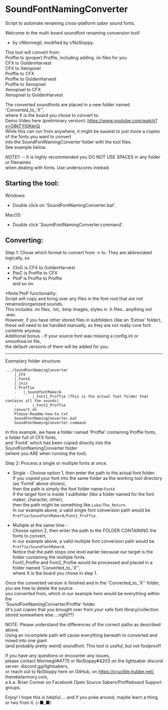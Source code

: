 # SoundFontNamingConverter
Script to automate renaming cross-platform saber sound fonts.

Welcome to the multi-board soundfont renaming conversion tool!
- by r/Mormegil, modified by r/NoSloppy.

This tool will convert from:  
Proffie to (proper) Proffie, including adding .ini files for you  
CFX to GoldenHarvest  
CFX to Xenopixel  
Proffie to CFX  
Proffie to GoldenHarvest  
Proffie to Xenopixel  
Xenopixel to CFX  
Xenopixel to GoldenHarvest  

The converted soundfonts are placed in a new folder named 'Converted_to_'X'',  
where X is the board you chose to convert to.   
Demo Video here (preliminary version): https://www.youtube.com/watch?v=O8kTYt0KenQ  
While this can run from anywhere, it might be easiest to just move a copies of the fonts you want to convert  
into the SoundFontNamingConverter folder with the tool files.  
See example below.

*NOTE!!* -- It is highly recommended you DO NOT USE SPACES in any folder or filenames  
when dealing with fonts. Use underscores instead.

Starting the tool:
-----------------
Windows:
- Double click on 'SoundFontNamingConverter.bat'.

MacOS:
- Double click 'SoundFontNamingConverter.command'.

Converting:
-----------------
Step 1: Chose which format to convert from -> to.
They are abbreviated logically, so
- CtoG is CFX to GoldenHarvest
- PtoC is Proffie to CFX
- PtoP is Proffie to Proffie  
and so on.

*Note PtoP functionality:  
Script will copy and bring over any files in the font root that are not renamed/organized sounds.  
This includes .ini files, .txt, .bmp images, styles in .h files...anything not .wav.  
However, if you have other stored files in subfolders (like an 'Extras' folder),  
these will need to be handled manually, as they are not really core font contents anyway.  
Additional bonus - If your source font was missing a config.ini or smoothsw.ini file,  
the default versions of them will be added for you. 

-----------------------------
Exemplary folder structure:
```
.../SoundFontNamingConverter
	|_CFX
	|_Font4
	|_inis
	|_Proffie
	.	|_SoundfontMakerA
	.		|_Font1_Proffie (This is the actual font folder that contains all the sounds)
	.		|_Font2_Proffie
	convert.sh
	Please-Readme-how-to.txt
	SoundFontNamingConverter.bat
	SoundFontNamingConverter.command
```
In this example, we have a folder named 'Proffie' containing Proffie fonts,  
a folder full of CFX fonts,  
and 'Font4' which has been copied directly into the SoundFontNamingConverter folder  
(where you ARE when running the tool).
	
Step 2: Process a single or multiple fonts at once.
- Single - Choose option 1, then enter the path to the actual font folder.  
If you copied your font into the same folder as the working tool directory (as 'Font4' above shows),  
then the path is simply the font folder name:`Font4`  
If the target font is inside 1 subfolder (like a folder named for the font maker, character, other),  
then the path might be something like `Luke/The_Return`.  
In our example above, a valid single font conversion path would be  
`Proffie/SoundfontMakerA/Font2_Proffie`.

- Multiple at the same time -  
Choose option 2, then enter the path to the FOLDER CONTAINING the fonts to convert,  
In our example above, a valid multiple font conversion path would be `Proffie/SoundfontMakerA`.  
Notice that the path stops one level earlier because our target is the folder containing the multiple fonts.  
Font1_Proffie and Font2_Profiie would be processed and placed in a folder named 'Converted_to_'X'',  
where X is the board you chose in step 1.

Once the converted version is finished and in the 'Converted_to_'X'' folder, you are free to delete the source  
you converted from, which in our example here would be everything within the  
'SoundFontNamingConverter/Proffie' folder.  
(it's just copies that you brought over from your safe font library/collection stored somewhere else....right??)

NOTE: Please understand the differences of the correct paths as described above.  
Using an incomplete path will cause everything beneath to converted and mixed into one giant  
(and probably pretty weird) soundfont.
This tool is useful, but not foolproof!

If you have any questions or encounter any issues,  
please contact Mormegil#4775 or NoSloppy#4203 on the lightsaber discord server: discord.gg/lightsabers,  
or reach out to NoSloppy here on GitHub, on https://crucible.hubbe.net/, therebelarmory.com,   
a.k.a. Brian Conner on Facebook Open Source Sabers/Proffieboard Support groups.

Enjoy! I hope this is helpful.... and if you poke around, maybe learn a thing or two from it.
 (⌐■_■)

